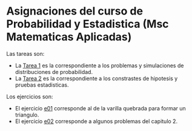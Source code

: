 # Asignaciones del curso de Probabilidad y Estadistica (Msc Matematicas Aplicadas)

Las tareas son:

* La [Tarea 1](https://github.com/Ryuta2329/Msc-Math-Applied/blob/main/Probabilidad%20y%20Estadistica/Tarea-1-Prob-Stat-2022.md) es la correspondiente a los problemas y simulaciones de distribuciones de probabilidad.
* La [Tarea 2](https://github.com/Ryuta2329/Msc-Math-Applied/blob/main/Probabilidad%20y%20Estadistica/Tarea-2-Prob-Stat-2022.md) es la correspondiente a los constrastes de hipotesis y pruebas estadisticas.

Los ejercicios son:

* El ejercicio [e01](https://github.com/Ryuta2329/Msc-Math-Applied/blob/0743e6421c1aa6e101c5f35e146ce3b98fb7798b/Probabilidad%20y%20Estadistica/e01-PE.md) corresponde al de la varilla quebrada para formar un triangulo.
* El ejercicio [e02](https://github.com/Ryuta2329/Msc-Math-Applied/blob/main/Probabilidad%20y%20Estadistica/e02-PE.md) corresponde a algunos problemas del capitulo 2.
